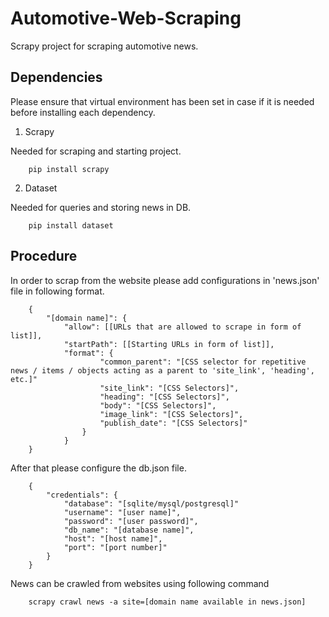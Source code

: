 # Automotive-Web-Scraping
Scrapy project for scraping automotive news.

## Dependencies
Please ensure that virtual environment has been set in case if it is needed before installing each dependency.

1. Scrapy

Needed for scraping and starting project.
```
    pip install scrapy
```

2. Dataset

Needed for queries and storing news in DB.
```
    pip install dataset
```

## Procedure

In order to scrap from the website please add configurations in 'news.json' file in following format.

```
    {
        "[domain name]": {
            "allow": [[URLs that are allowed to scrape in form of list]],
            "startPath": [[Starting URLs in form of list]],
            "format": {
                    "common_parent": "[CSS selector for repetitive news / items / objects acting as a parent to 'site_link', 'heading', etc.]"
                    "site_link": "[CSS Selectors]",
                    "heading": "[CSS Selectors]",
                    "body": "[CSS Selectors]",
                    "image_link": "[CSS Selectors]",
                    "publish_date": "[CSS Selectors]"
                }
            }
    }
```

After that please configure the db.json file.
```
    {
        "credentials": {
            "database": "[sqlite/mysql/postgresql]"
            "username": "[user name]",
            "password": "[user password]",
            "db_name": "[database name]",
            "host": "[host name]",
            "port": "[port number]"
        }
    }
```

News can be crawled from websites using following command
```
    scrapy crawl news -a site=[domain name available in news.json]
```